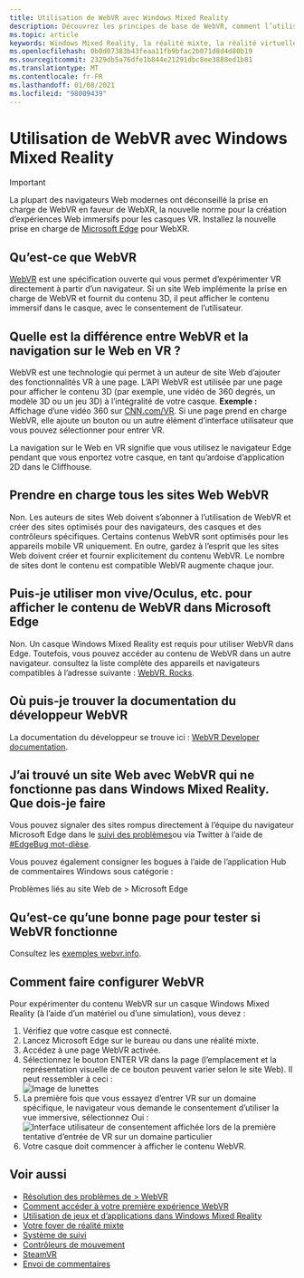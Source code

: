 ```yaml
---
title: Utilisation de WebVR avec Windows Mixed Reality
description: Découvrez les principes de base de WebVR, comment l’utiliser avec Microsoft Edge sur des casques Windows de réalité mixte et les problèmes courants de dépannage.
ms.topic: article
keywords: Windows Mixed Reality, la réalité mixte, la réalité virtuelle, VR, MR, WebVR, Edge, Microsoft Edge, navigation Web
ms.openlocfilehash: 0b0d07383b43feaa11fb9bfac2b071d8d4d80b19
ms.sourcegitcommit: 2329db5a76dfe1b844e21291dbc8ee3888ed1b81
ms.translationtype: MT
ms.contentlocale: fr-FR
ms.lasthandoff: 01/08/2021
ms.locfileid: "98009439"
---
```

# <a name="using-webvr-with-windows-mixed-reality"></a>Utilisation de WebVR avec Windows Mixed Reality

>[!IMPORTANT]
>La plupart des navigateurs Web modernes ont déconseillé la prise en charge de WebVR en faveur de WebXR, la nouvelle norme pour la création d’expériences Web immersifs pour les casques VR. Installez la nouvelle prise en charge de [Microsoft Edge](using-microsoft-edge.md) pour WebXR.

## <a name="what-is-webvr"></a>Qu’est-ce que WebVR

[WebVR](https://webvr.info) est une spécification ouverte qui vous permet d’expérimenter VR directement à partir d’un navigateur. Si un site Web implémente la prise en charge de WebVR et fournit du contenu 3D, il peut afficher le contenu immersif dans le casque, avec le consentement de l’utilisateur.

## <a name="what-is-the-difference-between-webvr-and-browsing-the-web-in-vr"></a>Quelle est la différence entre WebVR et la navigation sur le Web en VR ?

WebVR est une technologie qui permet à un auteur de site Web d’ajouter des fonctionnalités VR à une page. L’API WebVR est utilisée par une page pour afficher le contenu 3D (par exemple, une vidéo de 360 degrés, un modèle 3D ou un jeu 3D) à l’intégralité de votre casque. **Exemple :** Affichage d’une vidéo 360 sur [CNN.com/VR](http://cnn.com/vr). Si une page prend en charge WebVR, elle ajoute un bouton ou un autre élément d’interface utilisateur que vous pouvez sélectionner pour entrer VR.

La navigation sur le Web en VR signifie que vous utilisez le navigateur Edge pendant que vous enportez votre casque, en tant qu’ardoise d’application 2D dans le Cliffhouse.

## <a name="do-all-websites-support-webvr"></a>Prendre en charge tous les sites Web WebVR

Non. Les auteurs de sites Web doivent s’abonner à l’utilisation de WebVR et créer des sites optimisés pour des navigateurs, des casques et des contrôleurs spécifiques. Certains contenus WebVR sont optimisés pour les appareils mobile VR uniquement. En outre, gardez à l’esprit que les sites Web doivent créer et fournir explicitement du contenu WebVR. Le nombre de sites dont le contenu est compatible WebVR augmente chaque jour.

## <a name="can-i-use-my-viveoculus-etc-to-view-webvr-content-in-microsoft-edge"></a>Puis-je utiliser mon vive/Oculus, etc. pour afficher le contenu de WebVR dans Microsoft Edge

Non. Un casque Windows Mixed Reality est requis pour utiliser WebVR dans Edge. Toutefois, vous pouvez accéder au contenu de WebVR dans un autre navigateur. consultez la liste complète des appareils et navigateurs compatibles à l’adresse suivante : [WebVR. Rocks](http://webvr.rocks/).

## <a name="where-can-i-find-the-webvr-developer-documentation"></a>Où puis-je trouver la documentation du développeur WebVR

La documentation du développeur se trouve ici : [WebVR Developer documentation](https://docs.microsoft.com/microsoft-edge/webvr/).

## <a name="ive-found-a-website-with-webvr-that-doesnt-work-in-windows-mixed-reality-what-do-i-do"></a>J’ai trouvé un site Web avec WebVR qui ne fonctionne pas dans Windows Mixed Reality. Que dois-je faire

Vous pouvez signaler des sites rompus directement à l’équipe du navigateur Microsoft Edge dans le [suivi des problèmes](https://developer.microsoft.com/en-us/microsoft-edge/platform/issues/)ou via Twitter à l’aide de [#EdgeBug mot-dièse](https://blogs.windows.com/msedgedev/2016/08/11/edgebug-twitter/).

Vous pouvez également consigner les bogues à l’aide de l’application Hub de commentaires Windows sous catégorie :

Problèmes liés au site Web de > Microsoft Edge

## <a name="what-is-a-good-page-to-test-if-webvr-is-working"></a>Qu’est-ce qu’une bonne page pour tester si WebVR fonctionne

Consultez les [exemples webvr.info](http://webvr.info/samples/XX-vr-controllers.html).

## <a name="how-do-i-set-up-webvr"></a>Comment faire configurer WebVR

Pour expérimenter du contenu WebVR sur un casque Windows Mixed Reality (à l’aide d’un matériel ou d’une simulation), vous devez :

1. Vérifiez que votre casque est connecté.
2. Lancez Microsoft Edge sur le bureau ou dans une réalité mixte.
3. Accédez à une page WebVR activée.
4. Sélectionnez le bouton ENTER VR dans la page (l’emplacement et la représentation visuelle de ce bouton peuvent varier selon le site Web). Il peut ressembler à ceci : \
   ![Image de lunettes](images/75px-enter-vr.png)
5. La première fois que vous essayez d’entrer VR sur un domaine spécifique, le navigateur vous demande le consentement d’utiliser la vue immersive, sélectionnez Oui : ![Interface utilisateur de consentement affichée lors de la première tentative d’entrée de VR sur un domaine particulier](images/1053px-Webvr-consent-ui.png)
6. Votre casque doit commencer à afficher le contenu WebVR.

## <a name="see-also"></a>Voir aussi

* [Résolution des problèmes de > WebVR](webvr-questions.md)
* [Comment accéder à votre première expérience WebVR](using-games-and-apps-in-windows-mixed-reality.md#how-to-get-into-your-first-webvr-experience)
* [Utilisation de jeux et d’applications dans Windows Mixed Reality](using-games-and-apps-in-windows-mixed-reality.md)
* [Votre foyer de réalité mixte](your-mixed-reality-home.md)
* [Système de suivi](tracking-system.md)
* [Contrôleurs de mouvement](controllers-in-wmr.md)
* [SteamVR](using-steamvr-with-windows-mixed-reality.md)
* [Envoi de commentaires](filing-feedback.md)
